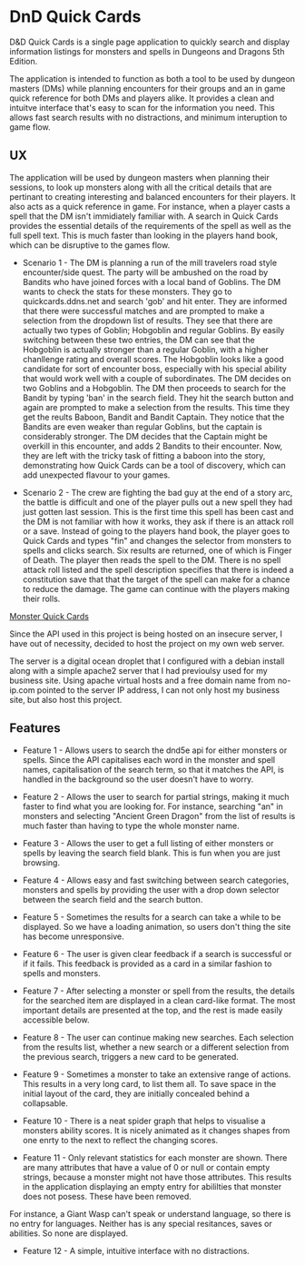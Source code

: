 # DnD Quick Cards

D&D Quick Cards is a single page application to quickly search and display information listings for monsters and spells in Dungeons and Dragons 5th Edition. 

The application is intended to function as both a tool to be used by dungeon masters (DMs) while planning encounters for their groups and an in game quick reference for both DMs and players alike. It provides a clean and intuitve interface that's easy to scan for the information you need. This allows fast search results with no distractions, and minimum interuption to game flow. 

## UX

The application will be used by dungeon masters when planning their sessions, to look up monsters along with all the critical details that are pertinant to creating interesting and balanced encounters for their players. It also acts as a quick reference in game. For instance, when a player casts a spell that the DM isn't immidiately familiar with. A search in Quick Cards provides the essential details of the requirements of the spell as well as the full spell text. This is much faster than looking in the players hand book, which can be disruptive to the games flow.

- Scenario 1 - The DM is planning a run of the mill travelers road style encounter/side quest. The party will be ambushed on the road by Bandits who have joined forces with a local band of Goblins. The DM wants to check the stats for these monsters. They go to quickcards.ddns.net and search 'gob' and hit enter. They are informed that there were successful matches and are prompted to make a selection from the dropdown list of results. They see that there are actually two types of Goblin; Hobgoblin and regular Goblins. By easily switching between these two entries, the DM can see that the Hobgoblin is actually stronger than a regular Goblin, with a higher chanllenge rating and overall scores. The Hobgoblin looks like a good candidate for sort of encounter boss, especially with his special ability that would work well with a couple of subordinates. The DM decides on two Goblins and a Hobgoblin. The DM then proceeds to search for the Bandit by typing 'ban' in the search field. They hit the search button and again are prompted to make a selection from the results. This time they get the reults Baboon, Bandit and Bandit Captain. They notice that the Bandits are even weaker than regular Goblins, but the captain is considerably stronger. The DM decides that the Captain might be overkill in this encounter, and adds 2 Bandits to their encounter. Now, they are left with the tricky task of fitting a baboon into the story, demonstrating how Quick Cards can be a tool of discovery, which can add unexpected flavour to your games.

- Scenario 2 - The crew are fighting the bad guy at the end of a story arc, the battle is difficult and one of the player pulls out a new spell they had just gotten last session. This is the first time this spell has been cast and the DM is not familiar with how it works, they ask if there is an attack roll or a save. Instead of going to the players hand book, the player goes to Quick Cards and types "fin" and changes the selector from monsters to spells and clicks search. Six results are returned, one of which is Finger of Death. The player then reads the spell to the DM. There is no spell attack roll listed and the spell description specifies that there is indeed a constitution save that that the target of the spell can make for a chance to reduce the damage. The game can continue with the players making their rolls.

[Monster Quick Cards](http://quickcards.ddns.net)

Since the API used in this project is being hosted on an insecure server, I have out of necessity, decided to host the project on my own web server.

The server is a digital ocean droplet that I configured with a debian install along with a simple apache2 server that I had previoulsy used for my business site. Using apache virtual hosts and a free domain name from no-ip.com pointed to the server IP address, I can not only host my business site, but also host this project. 


## Features

- Feature 1 - Allows users to search the dnd5e api for either monsters or spells. Since the API capitalises each word in the monster and spell names, capitalisation of the search term, so that it matches the API, is handled in the background so the user doesn't have to worry.

- Feature 2 - Allows the user to search for partial strings, making it much faster to find what you are looking for. For instance, searching "an" in monsters and selecting "Ancient Green Dragon" from the list of results is much faster than having to type the whole monster name.

- Feature 3 - Allows the user to get a full listing of either monsters or spells by leaving the search field blank. This is fun when you are just browsing. 

- Feature 4 - Allows easy and fast switching between search categories, monsters and spells by providing the user with a drop down selector between the search field and the search button. 

- Feature 5 - Sometimes the results for a search can take a while to be displayed. So we have a loading animation, so users don't thing the site has become unresponsive. 

- Feature 6 - The user is given clear feedback if a search is successful or if it fails. This feedback is provided as a card in a similar fashion to spells and monsters. 

- Feature 7 - After selecting a monster or spell from the results, the details for the searched item are displayed in a clean card-like format. The most important details are presented at the top, and the rest is made easily accessible below. 

- Feature 8 - The user can continue making new searches. Each selection from the results list, whether a new search or a different selection from the previous search, triggers a new card to be generated.

- Feature 9 - Sometimes a monster to take an extensive range of actions. This results in a very long card, to list them all. To save space in the initial layout of the card, they are initially concealed behind a collapsable. 

- Feature 10 - There is a neat spider graph that helps to visualise a monsters ability scores. It is nicely animated as it changes shapes from one enrty to the next to reflect the changing scores.

- Feature 11 - Only relevant statistics for each monster are shown. There are many attributes that have a value of 0 or null or contain empty strings, because a monster might not have those attributes. This results in the application displaying an empty entry for abililties that monster does not posess. These have been removed.

For instance, a Giant Wasp can't speak or understand language, so there is no entry for languages. Neither has is any special resitances, saves or abilities. So none are displayed.

- Feature 12 - A simple, intuitive interface with no distractions. 




